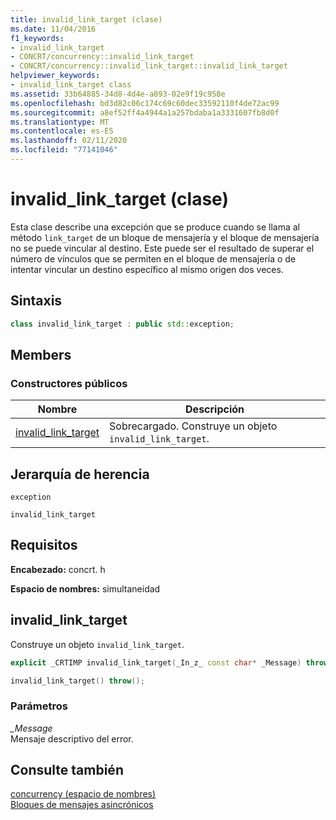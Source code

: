 ```yaml
---
title: invalid_link_target (clase)
ms.date: 11/04/2016
f1_keywords:
- invalid_link_target
- CONCRT/concurrency::invalid_link_target
- CONCRT/concurrency::invalid_link_target::invalid_link_target
helpviewer_keywords:
- invalid_link_target class
ms.assetid: 33b64885-34d8-4d4e-a893-02e9f19c958e
ms.openlocfilehash: bd3d82c06c174c69c60dec33592110f4de72ac99
ms.sourcegitcommit: a8ef52ff4a4944a1a257bdaba1a3331607fb8d0f
ms.translationtype: MT
ms.contentlocale: es-ES
ms.lasthandoff: 02/11/2020
ms.locfileid: "77141046"
---
```

# <a name="invalid_link_target-class"></a>invalid_link_target (clase)

Esta clase describe una excepción que se produce cuando se llama al método `link_target` de un bloque de mensajería y el bloque de mensajería no se puede vincular al destino. Este puede ser el resultado de superar el número de vínculos que se permiten en el bloque de mensajería o de intentar vincular un destino específico al mismo origen dos veces.

## <a name="syntax"></a>Sintaxis

```cpp
class invalid_link_target : public std::exception;
```

## <a name="members"></a>Members

### <a name="public-constructors"></a>Constructores públicos

|Nombre|Descripción|
|----------|-----------------|
|[invalid_link_target](#ctor)|Sobrecargado. Construye un objeto `invalid_link_target`.|

## <a name="inheritance-hierarchy"></a>Jerarquía de herencia

`exception`

`invalid_link_target`

## <a name="requirements"></a>Requisitos

**Encabezado:** concrt. h

**Espacio de nombres:** simultaneidad

## <a name="ctor"></a>invalid_link_target

Construye un objeto `invalid_link_target`.

```cpp
explicit _CRTIMP invalid_link_target(_In_z_ const char* _Message) throw();

invalid_link_target() throw();
```

### <a name="parameters"></a>Parámetros

*_Message*<br/>
Mensaje descriptivo del error.

## <a name="see-also"></a>Consulte también

[concurrency (espacio de nombres)](concurrency-namespace.md)<br/>
[Bloques de mensajes asincrónicos](../../../parallel/concrt/asynchronous-message-blocks.md)
